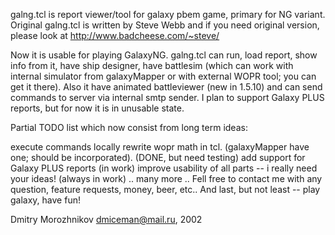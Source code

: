 galng.tcl is report viewer/tool for galaxy pbem game, primary for NG variant. Original galng.tcl is written by Steve Webb and if you need original version, please look at http://www.badcheese.com/~steve/

Now it is usable for playing GalaxyNG. galng.tcl can run, load report, show info from it, have ship designer, have battlesim (which can work with internal simulator from galaxyMapper or with external WOPR tool; you can get it there). Also it have animated battleviewer (new in 1.5.10) and can send commands to server via internal smtp sender. I plan to support Galaxy PLUS reports, but for now it is in unusable state.

Partial TODO list which now consist from long term ideas:

execute commands locally
rewrite wopr math in tcl. (galaxyMapper have one; should be incorporated). (DONE, but need testing)
add support for Galaxy PLUS reports (in work)
improve usability of all parts -- i really need your ideas! (always in work)
.. many more ..
Fell free to contact me with any question, feature requests, money, beer, etc.. And last, but not least -- play galaxy, have fun!

Dmitry Morozhnikov <dmiceman@mail.ru>, 2002
